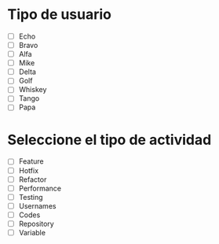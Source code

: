 # Tipo de usuario
- [ ] Echo
- [ ] Bravo
- [ ] Alfa
- [ ] Mike
- [ ] Delta
- [ ] Golf
- [ ] Whiskey
- [ ] Tango
- [ ] Papa

# Seleccione el tipo de actividad
- [ ] Feature
- [ ] Hotfix
- [ ] Refactor
- [ ] Performance
- [ ] Testing
- [ ] Usernames
- [ ] Codes
- [ ] Repository
- [ ] Variable
